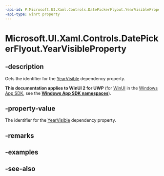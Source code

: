 ```yaml
---
-api-id: P:Microsoft.UI.Xaml.Controls.DatePickerFlyout.YearVisibleProperty
-api-type: winrt property
---
```


<!-- Property syntax
public Windows.UI.Xaml.DependencyProperty YearVisibleProperty { get; }
-->

# Microsoft.UI.Xaml.Controls.DatePickerFlyout.YearVisibleProperty

## -description
Gets the identifier for the [YearVisible](datepickerflyout_yearvisible.md) dependency property.

**This documentation applies to WinUI 2 for UWP** (for [WinUI](/windows/apps/winui/winui3/) in the [Windows App SDK](/windows/apps/windows-app-sdk/), see the **[Windows App SDK namespaces](/windows/windows-app-sdk/api/winrt/)**).

## -property-value
The identifier for the [YearVisible](datepickerflyout_yearvisible.md) dependency property.

## -remarks

## -examples

## -see-also

